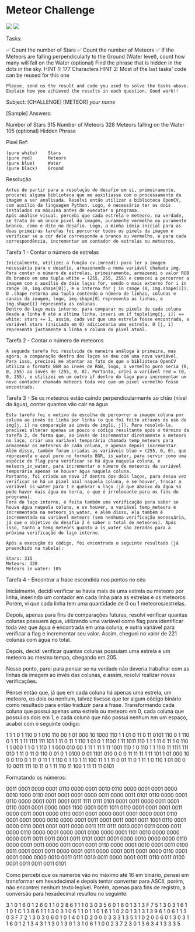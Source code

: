 # Meteor Challenge


<img src="https://img.shields.io/badge/python-3-lightgrey"/>
<img src="https://img.shields.io/badge/OpenCV-%20-lightgrey"/>

Tasks:

   ✅ Count the number of Stars
   ✅ Count the number of Meteors
   ✅ If the Meteors are falling perpendicularly to the Ground (Water level), count how many will fall on the Water
      (optional) Find the phrase that is hidden in the dots in the sky. 
HINT 1: 177 Characters
HINT 2: Most of the last tasks’ code can be reused for this one

    Please, send us the result and code you used to solve the tasks above. Explain how you achieved the results in each question. Good work!!

Subject: [CHALLENGE] [METEOR] *your name*

[Sample] Answers:

Number of Stars
315
Number of Meteors
328
Meteors falling on the Water
105
(optional) Hidden Phrase

Pixel Ref:

    (pure white)    Stars
    (pure red)      Meteors
    (pure blue)     Water
    (pure black)    Ground



Resolução

	Antes de partir para a resolução do desafio em si, primeiramente, procurei alguma biblioteca que me auxiliasse com o processamento da imagem a ser analisada. Resolvi então utilizar a biblioteca OpenCV, com auxílio da linguagem Python. Logo, é necessário ter os dois instalados na máquina antes de executar o programa.
	Após análise visual, percebi que cada estrela e meteoro, na verdade, se trata de um único pixel da imagem, puramente vermelho ou puramente branco, como é dito no desafio. Logo, a minha ideia inicial para as duas primeiras tarefas foi percorrer todos os pixels da imagem e verificar se a cor dele corresponde a branco ou vermelho, e para cada correspondência, incrementar um contador de estrelas ou meteoros.


Tarefa 1 - Contar o número de estrelas

    Inicialmente, utilizei a função cv.imread() para ler a imagem necessária para o desafio, armazenando-a numa variável chamada img. 
    Para contar o número de estrelas, primeiramente, armazenei o valor RGB do branco em uma tupla white = (255, 255, 255) e comecei a percorrer a imagem com o auxílio de dois laços for, sendo o mais externo for i in range (0, img.shape[0]), e o interno for j in range (0, img.shape[1]). O .shape retorna uma tupla contendo o número de linhas, colunas e canais da imagem, logo, img.shape[0] representa as linhas, e img.shape[1] representa as colunas.
    Dentro do laço mais interno, para comparar os pixels de cada coluna desde a linha 0 até a última linha, inseri um if tuple(img[j, i]) == white: stars += 1, assim, cada vez que uma estrela fosse encontrada, a variável stars (iniciada em 0) adicionaria uma estrela. O [j, i] representa justamente a linha e coluna do pixel atual.

Tarefa 2 - Contar o número de meteoros

	A segunda tarefa foi resolvida de maneira análoga à primeira, mas agora, a comparação dentro dos laços se deu com uma nova variável. Para isso, precisei me atentar ao fato de que a biblioteca OpenCV utiliza o formato BGR ao invés de RGB, logo, o vermelho puro seria (0, 0, 255) ao invés de (255, 0, 0). Portanto, criei a variável red = (0, 0, 255), e utilizei em um outro if dentro do laço para incrementar um novo contador chamado meteors toda vez que um pixel vermelho fosse encontrado. 

Tarefa 3 - Se os meteoros estão caindo perpendicularmente ao chão (nível da água), contar quantos vão cair na água

    Esta tarefa foi o motivo da escolha de percorrer a imagem coluna por coluna ao invés de linha por linha (o que foi feito através do uso de img[j, i] na comparação ao invés de img[i, j]). Para resolvê-la, precisei alterar apenas um pouco o código resultante após o término da tarefa 2, de forma que, ao invés de incrementar diretamente a meteors no laço, criar uma variável temporária chamada temp_meteors para armazenar os meteoros de cada coluna, e apenas depois incrementar.
	Além disso, também foram criadas as variáveis blue = (255, 0, 0), que representa o azul puro no formato BGR, is_water, para servir como uma espécie de flag para verificar se há água naquela coluna, e meteors_in_water, para incrementar o número de meteoros da variável temporária apenas se houver água naquela coluna.
	Portanto, foi criado um novo if dentro dos dois laços, para dessa vez verificar se há um pixel azul naquela coluna, e se houver, trocar a variável is_water para 1 e quebrar o laço (já que abaixo da água só pode haver mais água ou terra, o que é irrelevante para os fins do programa).
    Fora do laço interno, é feita também uma verificação para saber se houve água naquela coluna, e se houver, a variável temp_meteors é incrementada na meteors_in_water, e além disso, ela também é incrementada na variável meteors (sem nenhuma verificação necessária, já que o objetivo do desafio 2 é saber o total de meteoros). Após isso, tanto a temp_meteors quanto a is_water são zeradas para a próxima verificação do laço interno.

    Após a execução do código, foi encontrado o seguinte resultado (já preenchido na tabela):

    Stars: 315
    Meteors: 328
    Meteors in water: 105

Tarefa 4 - Encontrar a frase escondida nos pontos no céu

Inicialmente, decidi verificar se havia mais de uma estrela ou meteoro por linha, inserindo um contador em cada linha para as estrelas e os meteoros. Porém, vi que cada linha tem uma quantidade de 0 ou 1 meteoros/estrelas.

Depois, apenas para fins de comparações futuras, resolvi verificar quantas colunas possuem água, utilizando uma variável como flag para identificar toda vez que água é encontrada em uma coluna, e outra variável para verificar a flag e incrementar seu valor. Assim, cheguei no valor de 221 colunas com água no total. 

Depois, decidi verificar quantas colunas possuíam uma estrela e um meteoro ao mesmo tempo, chegando em 205.

Nesse ponto, parei para pensar se na verdade não deveria trabalhar com as linhas da imagem ao invés das colunas, e assim, resolvi realizar novas verificações.

Pensei então que, já que em cada coluna há apenas uma estrela, um meteoro, os dois ou nenhum, talvez tivesse que ter algum código binário como resultado para então traduzir para a frase. Transformando cada coluna que possui apenas uma estrela ou meteoro em 0, cada coluna que possui os dois em 1, e cada coluna que não possui nenhum em um espaço, acabei com o seguinte código:

  1   1  1  0  1 110 0    1  010 110  00  1      01 000  10 1000 110 1    1      01    0 11   0  11 0101 110 0 1 110 0    1      11 1    11 1111 111 101  1      11 0    11    1 110  1  01  0    1      1100  1 11 1011 110 1 1  1      11 0    11 1  0 110 1    1 000   1      1  0  1 110 1    1  000 010  00  1      11    1 11   1  11 1001 110 1 0 110 1    1      11 0    11 1111 111 010  1      11 0    11    0 110  0  01  0    1      0100  0 01 1101 010 0 0  0      11   11 11    1 11 101   1      01  000 10  0 0 110 0    1      11 0    11 1  1 110 0    1      10    1 11 100  11  1    1      11 0 01 11  0 1 11  1 0 110      1      01 00 0 10 0011 111 10  11 0  1 11 110  11  100  1      11  11  11 0101

Formatando os números:

0011 0001 0000 0001 0110 0000 0001 0010 0110 0000 0001 0001 0000 0010 1000 0110 0001 0001 0001 0000 0011 0000 0011 0101 0110 0000 0001 0110 0000 0001 0011 0001 0011 1111 0111 0101 0001 0011 0000 0011 0001 0110 0001 0001 0000 0001 1100 0001 0011 1011 0110 0001 0001 0001 0011 0000 0011 0001 0000 0110 0001 0001 0000 0001 0001 0000 0001 0110 0001 0001 0000 0010 0000 0001 0011 0001 0011 0001 0011 1001 0110 0001 0000 0110 0001 0001 0011 0000 0011 1111 0111 0010 0001 0011 0000 0011 0000 0110 0000 0001 0000 0001 0100 0000 0001 1101 0010 0000 0000 0000 0011 0011 0011 0001 0011 0101 0001 0001 0000 0010 0000 0000 0110 0000 0001 0011 0000 0011 0001 0001 0110 0000 0001 0010 0001 0011 0100 0011 0001 0001 0011 0000 0001 0011 0000 0001 0011 0001 0000 0110 0001 0001 0000 0000 0010 0011 0111 0010 0011 0000 0001 0011 0110 0011 0100 0001 0011 0011 0011 0101

Como percebi que os números vão no máximo até 16 em binário, pensei em transformar em hexadecimal e depois tentar converter para ASCII, porém, não encontrei nenhum texto legível. Porém, apenas para fins de registro, a conversão para hexadecimal resultou no seguinte:

3 1 0 1 6 0 1 2 6 0 1 1 0 2 8 6 1 1 1 0 3 0 3 5 6 0 1 6 0 1 3 1 3 F 7 5 1 3 0 3 1 6 1 1 0 1 C 1 3 B 6 1 1 1 3 0 3 1 0 6 1 1 0 1 1 0 1 6 1 1 0 2 0 1 3 1 3 1 3 9 6 1 0 6 1 1 3 0 3 F 7 2 1 3 0 3 0 6 0 1 0 1 4 0 1 D 2 0 0 0 3 3 3 1 3 5 1 1 0 2 0 0 6 0 1 3 0 3 1 1 6 0 1 2 1 3 4 3 1 1 3 0 1 3 0 1 3 1 0 6 1 1 0 0 2 3 7 2 3 0 1 3 6 3 4 1 3 3 3 5




